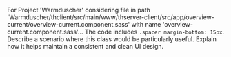 For Project 'Warmduscher' considering file in path 'Warmduscher/thclient/src/main/www/thserver-client/src/app/overview-current/overview-current.component.sass' with name 'overview-current.component.sass'... 
The code includes `.spacer margin-bottom: 15px`.  Describe a scenario where this class would be particularly useful. Explain how it helps maintain a consistent and clean UI design.